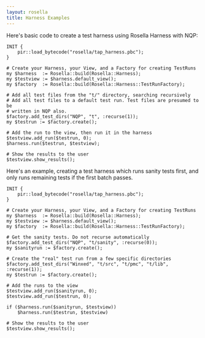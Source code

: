 ```yaml
---
layout: rosella
title: Harness Examples
---
```


Here's basic code to create a test harness using Rosella Harness with NQP:

    INIT {
        pir::load_bytecode("rosella/tap_harness.pbc");
    }

    # Create your Harness, your View, and a Factory for creating TestRuns
    my $harness  := Rosella::build(Rosella::Harness);
    my $testview := $harness.default_view();
    my $factory  := Rosella::build(Rosella::Harness::TestRunFactory);

    # Add all test files from the "t/" directory, searching recursively
    # Add all test files to a default test run. Test files are presumed to be
    # written in NQP also.
    $factory.add_test_dirs("NQP", "t", :recurse(1));
    my $testrun := $factory.create();

    # Add the run to the view, then run it in the harness
    $testview.add_run($testrun, 0);
    $harness.run($testrun, $testview);

    # Show the results to the user
    $testview.show_results();

Here's an example, creating a test harness which runs sanity tests first,
and only runs remaining tests if the first batch passes.

    INIT {
        pir::load_bytecode("rosella/tap_harness.pbc");
    }

    # Create your Harness, your View, and a Factory for creating TestRuns
    my $harness  := Rosella::build(Rosella::Harness);
    my $testview := $harness.default_view();
    my $factory  := Rosella::build(Rosella::Harness::TestRunFactory);

    # Get the sanity tests. Do not recurse automatically
    $factory.add_test_dirs("NQP", "t/sanity", :recurse(0));
    my $sanityrun := $factory.create();

    # Create the "real" test run from a few specific directories
    $factory.add_test_dirs("Winxed", "t/src", "t/pmc", "t/lib", :recurse(1));
    my $testrun := $factory.create();

    # Add the runs to the view
    $testview.add_run($sanityrun, 0);
    $testview.add_run($testrun, 0);

    if ($harness.run($sanityrun, $testview))
        $harness.run($testrun, $testview)

    # Show the results to the user
    $testview.show_results();
